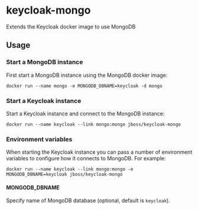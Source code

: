# keycloak-mongo

Extends the Keycloak docker image to use MongoDB

## Usage

### Start a MongoDB instance

First start a MongoDB instance using the MongoDB docker image:

    docker run --name mongo -e MONGODB_DBNAME=keycloak -d mongo

### Start a Keycloak instance

Start a Keycloak instance and connect to the MongoDB instance:

    docker run --name keycloak --link mongo:mongo jboss/keycloak-mongo

### Environment variables

When starting the Keycloak instance you can pass a number of environment variables to configure how it connects to MongoDB. For example:

    docker run --name keycloak --link mongo:mongo -e MONGODB_DBNAME=keycloak jboss/keycloak-mongo

#### MONGODB_DBNAME

Specify name of MongoDB database (optional, default is `keycloak`).
